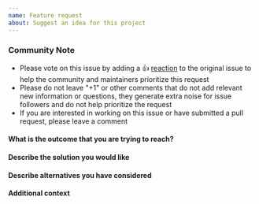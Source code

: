 ```yaml
---
name: Feature request
about: Suggest an idea for this project
---
```


<!--- Please keep this note for the community --->

### Community Note

* Please vote on this issue by adding a 👍 [reaction](https://blog.github.com/2016-03-10-add-reactions-to-pull-requests-issues-and-comments/) to the original issue to help the community and maintainers prioritize this request
* Please do not leave "+1" or other comments that do not add relevant new information or questions, they generate extra noise for issue followers and do not help prioritize the request
* If you are interested in working on this issue or have submitted a pull request, please leave a comment

<!--- Thank you for keeping this note for the community --->

#### What is the outcome that you are trying to reach?

<!-- A clear and concise description of what the problem is. -->

#### Describe the solution you would like

<!-- A clear and concise description of what you want to happen. -->

#### Describe alternatives you have considered

<!-- A clear and concise description of any alternative solutions or features you've considered. -->

#### Additional context

<!-- Add any other context or screenshots about the feature request here. -->
